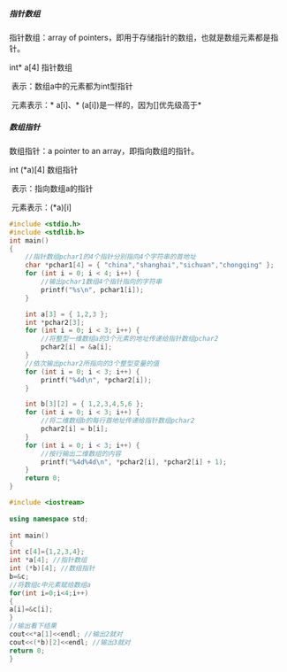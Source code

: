 ##### 指针数组

指针数组：array of pointers，即用于存储指针的数组，也就是数组元素都是指针。

int* a[4]     指针数组     

​                 表示：数组a中的元素都为int型指针    

​                 元素表示：* a[i]、* (a[i])是一样的，因为[]优先级高于*

##### 数组指针

数组指针：a pointer to an array，即指向数组的指针。

int (*a)[4]   数组指针     

​                 表示：指向数组a的指针

​                 元素表示：(*a)[i]  

```c
#include <stdio.h>
#include <stdlib.h>
int main()
{
	//指针数组pchar1的4个指针分别指向4个字符串的首地址
	char *pchar1[4] = { "china","shanghai","sichuan","chongqing" };
	for (int i = 0; i < 4; i++) {
		//输出pchar1数组4个指针指向的字符串
		printf("%s\n", pchar1[i]);
	}

	int a[3] = { 1,2,3 };
	int *pchar2[3];
	for (int i = 0; i < 3; i++) {
		//将整型一维数组a的3个元素的地址传递给指针数组pchar2
		pchar2[i] = &a[i];
	}
	//依次输出pchar2所指向的3个整型变量的值
	for (int i = 0; i < 3; i++) {
		printf("%4d\n", *pchar2[i]);
	}

	int b[3][2] = { 1,2,3,4,5,6 };
	for (int i = 0; i < 3; i++) {
		//将二维数组b的每行首地址传递给指针数组pchar2
		pchar2[i] = b[i];
	}
	for (int i = 0; i < 3; i++) {
		//按行输出二维数组的内容
		printf("%4d%4d\n", *pchar2[i], *pchar2[i] + 1);
	}
	return 0;
}
```

```c++
#include <iostream>
 
using namespace std;
 
int main()
{
int c[4]={1,2,3,4};
int *a[4]; //指针数组
int (*b)[4]; //数组指针
b=&c;
//将数组c中元素赋给数组a
for(int i=0;i<4;i++)
{
a[i]=&c[i];
}
//输出看下结果
cout<<*a[1]<<endl; //输出2就对
cout<<(*b)[2]<<endl; //输出3就对
return 0;
}
```

